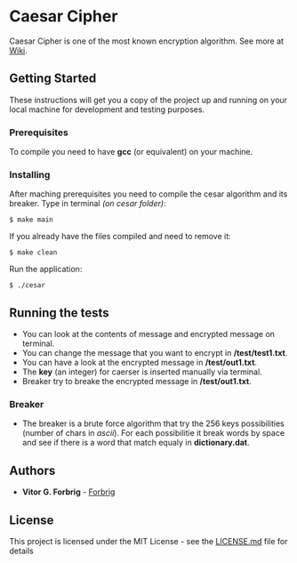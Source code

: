 # Caesar Cipher

Caesar Cipher is one of the most known encryption algorithm. See more at [Wiki](https://en.wikipedia.org/wiki/Caesar_cipher).

## Getting Started

These instructions will get you a copy of the project up and running on your local machine for development and testing purposes.

### Prerequisites

To compile you need to have **gcc** (or equivalent) on your machine.  

### Installing

After maching prerequisites you need to compile the cesar algorithm and its breaker. Type in terminal _(on cesar folder)_:

```
$ make main
```

If you already have the files compiled and need to remove it:  

```
$ make clean
```
Run the application:

```
$ ./cesar
```

## Running the tests

* You can look at the contents of message and encrypted message on terminal.  
* You can change the message that you want to encrypt in **/test/test1.txt**.  
* You can have a look at the encrypted message in **/test/out1.txt**.  
* The **key** (an integer) for caerser is inserted manually via terminal.  
* Breaker try to breake the encrypted message in **/test/out1.txt**.

### Breaker

* The breaker is a brute force algorithm that try the 256 keys possibilities (number of chars in _ascii_). For each possibilitie it break words by space and see if there is a word that match equaly in **dictionary.dat**.

## Authors

* **Vitor G. Forbrig** - [Forbrig](https://github.com/Forbrig)

## License

This project is licensed under the MIT License - see the [LICENSE.md](LICENSE.md) file for details
